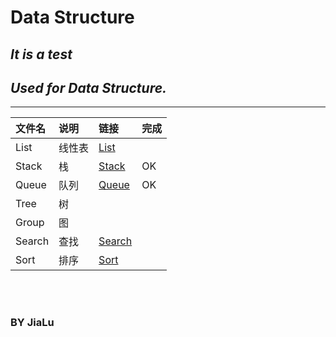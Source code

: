 ﻿# Data Structure

## *It is a test*
## *Used for Data Structure.*
-----

|文件名|说明|链接|完成
|:---|:---|:---|:---|
List|线性表|[List](/List)
Stack|栈|[Stack](/Stack)|OK
Queue|队列|[Queue](/Queue)|OK
Tree|树
Group|图
Search|查找|[Search](/Search)
Sort|排序|[Sort](/Sort)|

<br>
<br>

### BY JiaLu 


